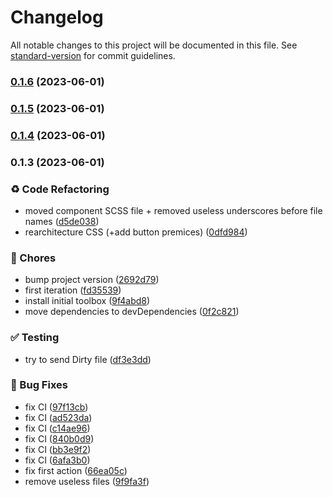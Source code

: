 # Changelog

All notable changes to this project will be documented in this file. See [standard-version](https://github.com/conventional-changelog/standard-version) for commit guidelines.

### [0.1.6](https://github.com/Coding-Jarl/neumorphism/compare/v0.1.5...v0.1.6) (2023-06-01)

### [0.1.5](https://github.com/Coding-Jarl/neumorphism/compare/v0.1.4...v0.1.5) (2023-06-01)

### [0.1.4](https://github.com/Coding-Jarl/neumorphism/compare/v0.1.3...v0.1.4) (2023-06-01)

### 0.1.3 (2023-06-01)

### :recycle: Code Refactoring

- moved component SCSS file + removed useless underscores before file names ([d5de038](https://github.com/Coding-Jarl/neumorphism/commit/d5de038935c3702719fa28528bd4f898f3d42bcb))
- rearchitecture CSS (+add button premices) ([0dfd984](https://github.com/Coding-Jarl/neumorphism/commit/0dfd984cfb8ffc167287f491e0c89f963c6f677e))

### :truck: Chores

- bump project version ([2692d79](https://github.com/Coding-Jarl/neumorphism/commit/2692d79a2a07b6377b498635c33ede18fc7a3fb0))
- first iteration ([fd35539](https://github.com/Coding-Jarl/neumorphism/commit/fd3553968714f4515240434d3f6e0d79ea6be2a8))
- install initial toolbox ([9f4abd8](https://github.com/Coding-Jarl/neumorphism/commit/9f4abd82cd2112eb500dd70a472045fdea9a29af))
- move dependencies to devDependencies ([0f2c821](https://github.com/Coding-Jarl/neumorphism/commit/0f2c821defb90adbf49195dee86b49873f62a160))

### :white_check_mark: Testing

- try to send Dirty file ([df3e3dd](https://github.com/Coding-Jarl/neumorphism/commit/df3e3dd2b9ae47b6a6f2e7ce8b8157cd7afc842a))

### :bug: Bug Fixes

- fix CI ([97f13cb](https://github.com/Coding-Jarl/neumorphism/commit/97f13cba64e81e9bc4ad68f629c6ab2d0e50d5b9))
- fix CI ([ad523da](https://github.com/Coding-Jarl/neumorphism/commit/ad523dab06e91268ea5fade1e45bec577dedc5d3))
- fix CI ([c14ae96](https://github.com/Coding-Jarl/neumorphism/commit/c14ae963f67fe336654d2b09404d1930e77dc15d))
- fix CI ([840b0d9](https://github.com/Coding-Jarl/neumorphism/commit/840b0d910c5274d2addfb4f73c0569597cd9ee45))
- fix CI ([bb3e9f2](https://github.com/Coding-Jarl/neumorphism/commit/bb3e9f2bd753193475fe8bb24e2b18188e6b51dc))
- fix CI ([6afa3b0](https://github.com/Coding-Jarl/neumorphism/commit/6afa3b0d6ecaa3538c3ae466707b1db8072c1233))
- fix first action ([66ea05c](https://github.com/Coding-Jarl/neumorphism/commit/66ea05c57474c9fb890b823493dd540af11a68b1))
- remove useless files ([9f9fa3f](https://github.com/Coding-Jarl/neumorphism/commit/9f9fa3f4c72b1670add656702e0151b384d2f4e1))
